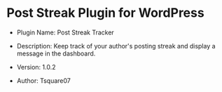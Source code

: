 # Post Streak Plugin for WordPress

- Plugin Name: Post Streak Tracker

- Description: Keep track of your author's posting streak and display a message in the dashboard.

- Version: 1.0.2

- Author: Tsquare07

